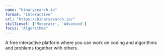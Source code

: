 ```yaml
---
name: "binarysearch.io"
format: "Interactive"
url: "https://binarysearch.io/"
skillLevel: ['Moderate', 'Advanced']
focus: "Algorithms"
---
```


A free interactive platform where you can work on coding and algorithms and problems together with others.
